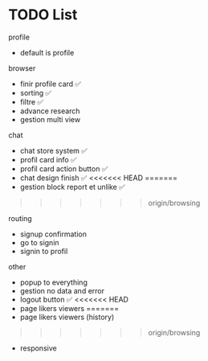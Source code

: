 # TODO List
profile
- default is profile

browser
- finir profile card ✅
- sorting ✅
- filtre ✅
- advance research
- gestion multi view

chat
- chat store system ✅
- profil card info ✅
- profil card action button ✅
- chat design finish ✅
<<<<<<< HEAD
=======
- gestion block report et unlike ✅
>>>>>>> origin/browsing

routing
- signup confirmation 
- go to signin
- signin to profil

other
- popup to everything
- gestion no data and error
- logout button ✅
<<<<<<< HEAD
- page likers viewers
=======
- page likers viewers (history)
>>>>>>> origin/browsing
- responsive
